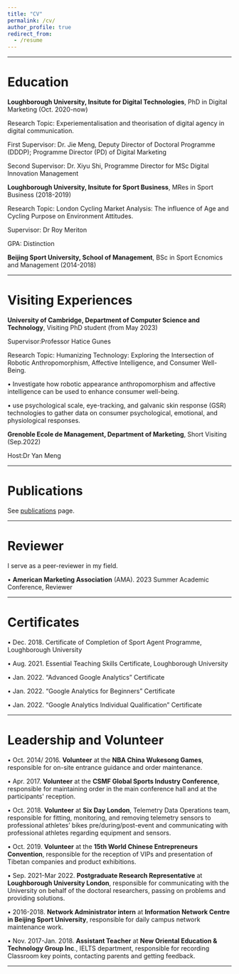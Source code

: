 ```yaml
---
title: "CV"
permalink: /cv/
author_profile: true
redirect_from:
  - /resume
---
```


***

# Education

**Loughborough University, Insitute for Digital Technologies**, PhD in Digital Marketing (Oct. 2020-now) 

Research Topic: Experiementalisation and theorisation of digital agency in digital communication.

First Supervisor: Dr. Jie Meng, Deputy Director of Doctoral Programme (DDDP); Programme Director (PD) of Digital Marketing

Second Supervisor: Dr. Xiyu Shi, Programme Director for MSc Digital Innovation Management


**Loughborough University, Insitute for Sport Business**, MRes in Sport Business (2018-2019) 

Research Topic: London Cycling Market Analysis: The influence of Age and Cycling Purpose on Environment Attitudes.

Supervisor: Dr Roy Meriton

GPA: Distinction


**Beijing Sport University, School of Management**, BSc in Sport Ecnomics and Management (2014-2018)  


***



# Visiting Experiences

**University of Cambridge, Department of Computer Science and Technology**, Visiting PhD student (from May 2023)

Supervisor:Professor Hatice Gunes

Research Topic: Humanizing Technology: Exploring the Intersection of Robotic Anthropomorphism, Affective Intelligence, and Consumer Well-Being.

•	Investigate how robotic appearance anthropomorphism and affective intelligence can be used to enhance consumer well-being.

•	use psychological scale, eye-tracking, and galvanic skin response (GSR) technologies to gather data on consumer psychological, emotional, and physiological responses.


**Grenoble Ecole de Management, Department of Marketing**, Short Visiting (Sep.2022)

Host:Dr Yan Meng

***

# Publications

See [publications](/publications/) page.

***

# Reviewer
I serve as a peer-reviewer in my field.

• **American Marketing Association** (AMA). 2023 Summer Academic Conference, Reviewer



***
# Certificates
•	Dec. 2018. Certificate of Completion of Sport Agent Programme, Loughborough University

•	Aug. 2021. Essential Teaching Skills Certificate, Loughborough University 

•	Jan. 2022. “Advanced Google Analytics” Certificate

•	Jan. 2022. “Google Analytics for Beginners” Certificate

•	Jan. 2022. “Google Analytics Individual Qualification” Certificate


***

# Leadership and Volunteer

•	Oct. 2014/ 2016. **Volunteer** at the **NBA China Wukesong Games**, responsible for on-site entrance guidance and order maintenance.

•	Apr. 2017. **Volunteer** at the **CSMF Global Sports Industry Conference**, responsible for maintaining order in the main conference hall and at the participants' reception.

•	Oct. 2018. **Volunteer** at **Six Day London**, Telemetry Data Operations team, responsible for fitting, monitoring, and removing telemetry sensors to professional athletes’ bikes pre/during/post-event and communicating with professional athletes regarding equipment and sensors.

•	Oct. 2019. **Volunteer** at the **15th World Chinese Entrepreneurs Convention**, responsible for the reception of VIPs and presentation of Tibetan companies and product exhibitions.

•	Sep. 2021-Mar 2022. **Postgraduate Research Representative** at **Loughborough University London**, responsible for communicating with the University on behalf of the doctoral researchers, passing on problems and providing solutions.

•	2016-2018. **Network Administrator intern** at **Information Network Centre in Beijing Sport University**, responsible for daily campus network maintenance work.

•	Nov. 2017-Jan. 2018. **Assistant Teacher** at **New Oriental Education & Technology Group Inc**., IELTS department, responsible for recording Classroom key points, contacting parents and getting feedback.

***



